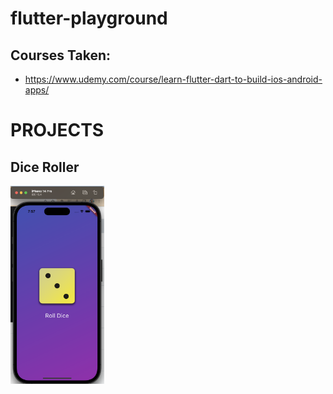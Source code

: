 # flutter-playground

## Courses Taken:
- https://www.udemy.com/course/learn-flutter-dart-to-build-ios-android-apps/


# PROJECTS

## Dice Roller

<img
  src="documentation/DiceRoller.png"
  alt="Dice Roller"
  title="https://www.udemy.com/course/learn-flutter-dart-to-build-ios-android-apps/"
  style="display: inline-block; margin: 0 auto; width: 150px">
